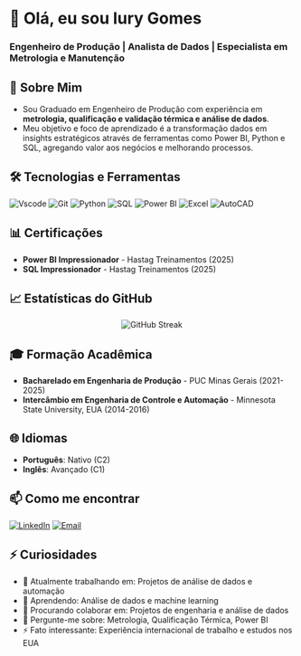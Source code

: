 # 👋 Olá, eu sou Iury Gomes
### Engenheiro de Produção | Analista de Dados | Especialista em Metrologia e Manutenção

## 🚀 Sobre Mim
- Sou Graduado em Engenheiro de Produção com experiência em **metrologia, qualificação e validação térmica e análise de dados**. 
- Meu objetivo e foco de aprendizado é a transformação dados em insights estratégicos através de ferramentas como Power BI, Python e SQL, agregando valor aos negócios e melhorando processos.

## 🛠️ Tecnologias e Ferramentas
![Vscode](https://img.shields.io/badge/Vscode-007ACC?style=for-the-badge&logo=visual-studio-code&logoColor=white)
![Git](https://img.shields.io/badge/GIT-E44C30?style=for-the-badge&logo=git&logoColor=white)
![Python](https://img.shields.io/badge/Python-3776AB?style=for-the-badge&logo=python&logoColor=white)
![SQL](https://img.shields.io/badge/SQL-4479A1?style=for-the-badge&logo=postgresql&logoColor=white)
![Power BI](https://img.shields.io/badge/Power_BI-F2C811?style=for-the-badge&logo=powerbi&logoColor=black)
![Excel](https://img.shields.io/badge/Excel-217346?style=for-the-badge&logo=microsoftexcel&logoColor=white)
![AutoCAD](https://img.shields.io/badge/AutoCAD-000000?style=for-the-badge&logo=autocad&logoColor=white)

## 📊 Certificações
- **Power BI Impressionador** - Hastag Treinamentos (2025)
- **SQL Impressionador** - Hastag Treinamentos (2025)
<!--
## 💼 Experiência Profissional

### 🔧 RSTECH Engenharia e Comércio
**Técnico de Metrologia** (Jan 2021 - Mai 2025)
- Solucionei problemas críticos na coleta de dados em campo
- Desenvolvi sistema para emissão de relatórios mais eficientes e menos propensos a erros
- Aplicação de conhecimentos de Engenharia de Produção e controle de processos

### 🔌 PROMEGA Corporation  
**Técnico de Manutenção** (Jan 2021 - Mai 2025)
- Treinamento internacional na matriz da empresa
- Especialização em manutenção de equipamentos MAXWELL
- Experiência internacional nos Estados Unidos
-->

## 📈 Estatísticas do GitHub
<p align="center">
  <img src="https://github-readme-streak-stats.herokuapp.com/?user=iurygsg&theme=dark" alt="GitHub Streak" />
</p>

## 🎓 Formação Acadêmica
- **Bacharelado em Engenharia de Produção** - PUC Minas Gerais (2021-2025)
- **Intercâmbio em Engenharia de Controle e Automação** - Minnesota State University, EUA (2014-2016)

## 🌐 Idiomas
- **Português**: Nativo (C2)
- **Inglês**: Avançado (C1)

## 📫 Como me encontrar
[![LinkedIn](https://img.shields.io/badge/LinkedIn-0077B5?style=for-the-badge&logo=linkedin&logoColor=white)](https://linkedin.com/in/iury-gabriel-2543b9a2)
[![Email](https://img.shields.io/badge/Email-D14836?style=for-the-badge&logo=gmail&logoColor=white)](mailto:iurygsg@gmail.com)

## ⚡ Curiosidades
- 🔭 Atualmente trabalhando em: Projetos de análise de dados e automação
- 🌱 Aprendendo: Análise de dados e machine learning
- 👯 Procurando colaborar em: Projetos de engenharia e análise de dados
- 💬 Pergunte-me sobre: Metrologia, Qualificação Térmica, Power BI
- ⚡ Fato interessante: Experiência internacional de trabalho e estudos nos EUA

